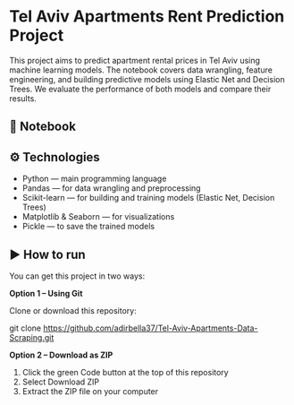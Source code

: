 # Tel Aviv Apartments Rent Prediction Project
This project aims to predict apartment rental prices in Tel Aviv using machine learning models. The notebook covers data wrangling, feature engineering, and building predictive models using Elastic Net and Decision Trees. We evaluate the performance of both models and compare their results.

## 📓 Notebook

## ⚙️ Technologies
- Python — main programming language
- Pandas — for data wrangling and preprocessing
- Scikit-learn — for building and training models (Elastic Net, Decision Trees)
- Matplotlib & Seaborn — for visualizations
- Pickle — to save the trained models

## ▶️ How to run

You can get this project in two ways:

**Option 1 – Using Git**

Clone or download this repository:

git clone https://github.com/adirbella37/Tel-Aviv-Apartments-Data-Scraping.git

**Option 2 – Download as ZIP**

1. Click the green Code button at the top of this repository
2. Select Download ZIP
3. Extract the ZIP file on your computer

